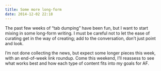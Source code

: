 ```yaml
---
title: Some more long-form
date: 2014-12-02 22:18
---
```

The past few weeks of “tab dumping” have been fun, but I want to start mixing in some long-form writing. I must be careful not to let the ease of curating get in the way of creating; add to the conversation, don’t just point and look. 

I’m not done collecting the news, but expect some longer pieces this week, with an end-of-week link roundup. Come this weekend, I’ll reassess to see what works best and how each type of content fits into my goals for AF. 